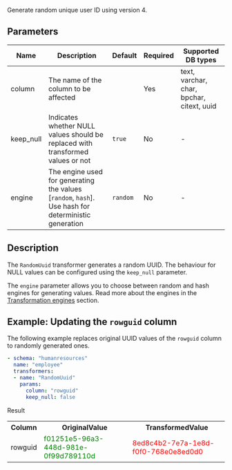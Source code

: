 Generate random unique user ID using version 4.

## Parameters

| Name      | Description                                                                                         | Default  | Required | Supported DB types                        |
|-----------|-----------------------------------------------------------------------------------------------------|----------|----------|-------------------------------------------|
| column    | The name of the column to be affected                                                               |          | Yes      | text, varchar, char, bpchar, citext, uuid |
| keep_null | Indicates whether NULL values should be replaced with transformed values or not                     | `true`   | No       | -                                         |
| engine    | The engine used for generating the values [`random`, `hash`]. Use hash for deterministic generation | `random` | No       | -                                         |

## Description

The `RandomUuid` transformer generates a random UUID. The behaviour for NULL values can be configured using
the `keep_null` parameter.

The `engine` parameter allows you to choose between random and hash engines for generating values. Read more about the
engines in the [Transformation engines](../transformation_engines.md) section.

## Example: Updating the `rowguid` column

The following example replaces original UUID values of the `rowguid` column to randomly generated ones.

``` yaml title="RandomUuid transformer example"
- schema: "humanresources"
  name: "employee"
  transformers:
  - name: "RandomUuid"
    params:
      column: "rowguid"
      keep_null: false
```

Result

<table>
<tr>
<th>Column</th><th>OriginalValue</th><th>TransformedValue</th>
</tr>
<tr>
<td>rowguid</td><td><span style="color:green">f01251e5-96a3-448d-981e-0f99d789110d</span></td><td><span style="color:red">8ed8c4b2-7e7a-1e8d-f0f0-768e0e8ed0d0</span></td>
</tr>
</table>

